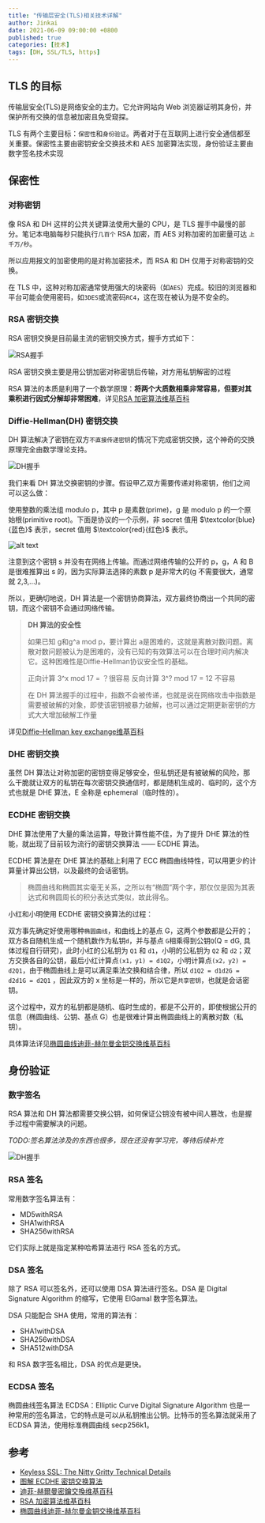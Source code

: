 ```yaml
---
title: "传输层安全(TLS)相关技术详解"
author: Jinkai
date: 2021-06-09 09:00:00 +0800
published: true
categories: [技术]
tags: [DH, SSL/TLS, https]
---
```


## TLS 的目标

传输层安全(TLS)是网络安全的主力。它允许网站向 Web 浏览器证明其身份，并保护所有交换的信息被加密且免受窥探。

TLS 有两个主要目标：`保密性`和`身份验证`。两者对于在互联网上进行安全通信都至关重要。保密性主要由密钥安全交换技术和 AES 加密算法实现，身份验证主要由数字签名技术实现

## 保密性

### 对称密钥

像 RSA 和 DH 这样的公共关键算法使用大量的 CPU，是 TLS 握手中最慢的部分。笔记本电脑每秒只能执行`几百个` RSA 加密，而 AES 对称加密的加密量可达 `上千万/秒`。

所以应用报文的加密使用的是对称加密技术，而 RSA 和 DH 仅用于对称密钥的交换。

在 TLS 中，这种对称加密通常使用强大的块密码（如`AES`）完成。较旧的浏览器和平台可能会使用密码，如`3DES`或流密码`RC4`，这在现在被认为是不安全的。

### RSA 密钥交换

RSA 密钥交换是目前最主流的密钥交换方式，握手方式如下：

![RSA握手](/assets/img/2021-06-09-tls-tech/rsa-handshake.jpg)

RSA 密钥交换主要是用公钥加密对称密钥后传输，对方用私钥解密的过程

RSA 算法的本质是利用了一个数学原理：**将两个大质数相乘非常容易，但要对其乘积进行因式分解却非常困难**，详见[RSA 加密算法维基百科](https://zh.wikipedia.org/wiki/RSA%E5%8A%A0%E5%AF%86%E6%BC%94%E7%AE%97%E6%B3%95)

### Diffie-Hellman(DH) 密钥交换

DH 算法解决了密钥在双方`不直接传递密钥`的情况下完成密钥交换，这个神奇的交换原理完全由数学理论支持。

![DH握手](/assets/img/2021-06-09-tls-tech/dh-handshake.jpg)

我们来看 DH 算法交换密钥的步骤。假设甲乙双方需要传递对称密钥，他们之间可以这么做：

使用整数的乘法组 modulo p，其中 p 是素数(prime)，g 是 modulo p 的一个原始根(primitive root)。下面是协议的一个示例，非 secret 值用 $\textcolor{blue}{蓝色}$ 表示，secret 值用 $\textcolor{red}{红色}$ 表示。

![alt text](/assets/img/2021-06-09-tls-tech/image.png)

注意到这个密钥 s 并没有在网络上传输。而通过网络传输的公开的 p，g，A 和 B 是很难推算出 s 的，因为实际算法选择的素数 p 是非常大的(g 不需要很大，通常就 2,3,...)。

所以，更确切地说，DH 算法是一个密钥协商算法，双方最终协商出一个共同的密钥，而这个密钥不会通过网络传输。

> **DH 算法的安全性**
>
> 如果已知 g和g^a mod p，要计算出 a是困难的，这就是离散对数问题。离散对数问题被认为是困难的，没有已知的有效算法可以在合理时间内解决它。这种困难性是Diffie-Hellman协议安全性的基础。
>
> 正向计算 3^x mod 17 = ？很容易
> 反向计算 3^? mod 17 = 12 不容易
>
> 在 DH 算法握手的过程中，指数不会被传递，也就是说在网络攻击中指数是需要被破解的对象，即使该密钥被暴力破解，也可以通过定期更新密钥的方式大大增加破解工作量

详见[Diffie–Hellman key exchange维基百科](https://en.wikipedia.org/wiki/Diffie%E2%80%93Hellman_key_exchange)

### DHE 密钥交换

虽然 DH 算法让对称加密的密钥变得足够安全，但私钥还是有被破解的风险，那么干脆就让双方的私钥在每次密钥交换通信时，都是随机生成的、临时的，这个方式也就是 DHE 算法，E 全称是 ephemeral（临时性的）。

### ECDHE 密钥交换

DHE 算法使用了大量的乘法运算，导致计算性能不佳，为了提升 DHE 算法的性能，就出现了目前较为流行的密钥交换算法 —— ECDHE 算法。

ECDHE 算法是在 DHE 算法的基础上利用了 ECC 椭圆曲线特性，可以用更少的计算量计算出公钥，以及最终的会话密钥。

> 椭圆曲线和椭圆其实毫无关系，之所以有“椭圆”两个字，那仅仅是因为其表达式和椭圆周长的积分表达式类似，故此得名。

小红和小明使用 ECDHE 密钥交换算法的过程：

双方事先确定好使用哪种`椭圆曲线`，和曲线上的基点 G，这两个参数都是公开的；双方各自随机生成一个随机数作为私钥`d`，并与基点 `G`相乘得到公钥`Q`(Q = dG, 具体过程自行研究)，此时小红的公私钥为 `Q1` 和 `d1`，小明的公私钥为 `Q2` 和 `d2`；双方交换各自的公钥，最后小红计算点`(x1，y1) = d1Q2`，小明计算点`(x2，y2) = d2Q1`，由于椭圆曲线上是可以满足乘法交换和结合律，所以 `d1Q2 = d1d2G = d2d1G = d2Q1` ，因此双方的 x 坐标是一样的，所以它是`共享密钥`，也就是会话密钥。

这个过程中，双方的私钥都是随机、临时生成的，都是不公开的，即使根据公开的信息（椭圆曲线、公钥、基点 G）也是很难计算出椭圆曲线上的离散对数（私钥）。

具体算法详见[椭圆曲线迪菲-赫尔曼金钥交换维基百科](https://zh.wikipedia.org/wiki/%E6%A9%A2%E5%9C%93%E6%9B%B2%E7%B7%9A%E8%BF%AA%E8%8F%B2-%E8%B5%AB%E7%88%BE%E6%9B%BC%E9%87%91%E9%91%B0%E4%BA%A4%E6%8F%9B)

## 身份验证

### 数字签名

RSA 算法和 DH 算法都需要交换公钥，如何保证公钥没有被中间人篡改，也是握手过程中需要解决的问题。

_TODO:签名算法涉及的东西也很多，现在还没有学习完，等待后续补充_

![DH握手](/assets/img/2021-06-09-tls-tech/dh-handshake.jpg)

### RSA 签名

常用数字签名算法有：

- MD5withRSA
- SHA1withRSA
- SHA256withRSA

它们实际上就是指定某种哈希算法进行 RSA 签名的方式。

### DSA 签名

除了 RSA 可以签名外，还可以使用 DSA 算法进行签名。DSA 是 Digital Signature Algorithm 的缩写，它使用 ElGamal 数字签名算法。

DSA 只能配合 SHA 使用，常用的算法有：

- SHA1withDSA
- SHA256withDSA
- SHA512withDSA

和 RSA 数字签名相比，DSA 的优点是更快。

### ECDSA 签名

椭圆曲线签名算法 ECDSA：Elliptic Curve Digital Signature Algorithm 也是一种常用的签名算法，它的特点是可以从私钥推出公钥。比特币的签名算法就采用了 ECDSA 算法，使用标准椭圆曲线 secp256k1。

## 参考

- [Keyless SSL: The Nitty Gritty Technical Details](https://blog.cloudflare.com/keyless-ssl-the-nitty-gritty-technical-details/)
- [图解 ECDHE 密钥交换算法](https://www.cnblogs.com/xiaolincoding/p/14318338.html)
- [迪菲-赫爾曼密鑰交換维基百科](https://zh.wikipedia.org/wiki/%E8%BF%AA%E8%8F%B2-%E8%B5%AB%E7%88%BE%E6%9B%BC%E5%AF%86%E9%91%B0%E4%BA%A4%E6%8F%9B)
- [RSA 加密算法维基百科](https://zh.wikipedia.org/wiki/RSA%E5%8A%A0%E5%AF%86%E6%BC%94%E7%AE%97%E6%B3%95)
- [椭圆曲线迪菲-赫尔曼金钥交换维基百科](https://zh.wikipedia.org/wiki/%E6%A9%A2%E5%9C%93%E6%9B%B2%E7%B7%9A%E8%BF%AA%E8%8F%B2-%E8%B5%AB%E7%88%BE%E6%9B%BC%E9%87%91%E9%91%B0%E4%BA%A4%E6%8F%9B)
